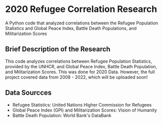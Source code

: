 # 2020 Refugee Correlation Research
A Python code that analyzed correlations between the Refugee Population Statistics and Global Peace Index, Battle Death Populations, and Militarization Scores

## Brief Description of the Research
This code analyzes correlations between Refugee Population Statistics, provided by the UNHCR, and Global Peace Index, Battle Death Population, and Militarization Scores. This was done for 2020 Data. However, the full project covered data from 2008 - 2022, which will be uploaded soon!

## Data Sourcces
- Refugee Statistics: United Nations Higher Commission for Refugees
- Global Peace Index (GPI) and Militarization Scores: Vision of Humanity
- Battle Death Population: World Bank's  DataBank
